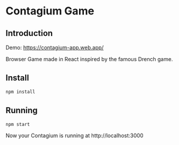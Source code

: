 # Contagium Game

## Introduction

Demo: https://contagium-app.web.app/

Browser Game made in React inspired by the famous Drench game.

## Install

```sh
npm install
```

## Running

```sh
npm start
```

Now your Contagium is running at http://localhost:3000
